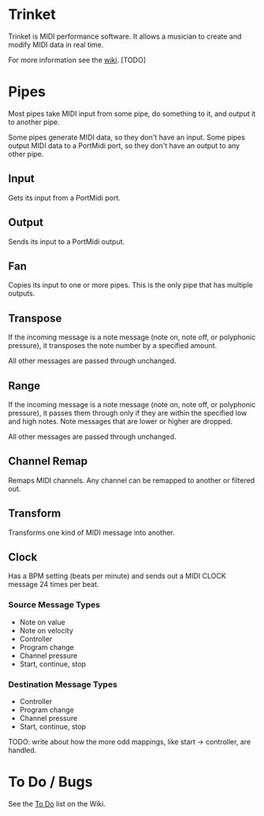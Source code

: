 # Trinket

Trinket is MIDI performance software. It allows a musician to create and
modify MIDI data in real time.

For more information see the [wiki](https://github.com/jimm/trinket/wiki). \[TODO\]

# Pipes

Most pipes take MIDI input from some pipe, do something to it, and output it
to another pipe.

Some pipes generate MIDI data, so they don't have an input. Some pipes
output MIDI data to a PortMidi port, so they don't have an output to any
other pipe.

## Input

Gets its input from a PortMidi port.

## Output

Sends its input to a PortMidi output.

## Fan

Copies its input to one or more pipes. This is the only pipe that has
multiple outputs.

## Transpose

If the incoming message is a note message (note on, note off, or polyphonic
pressure), it transposes the note number by a specified amount.

All other messages are passed through unchanged.

## Range

If the incoming message is a note message (note on, note off, or polyphonic
pressure), it passes them through only if they are within the specified low
and high notes. Note messages that are lower or higher are dropped.

All other messages are passed through unchanged.

## Channel Remap

Remaps MIDI channels. Any channel can be remapped to another or filtered
out.

## Transform

Transforms one kind of MIDI message into another.

## Clock

Has a BPM setting (beats per minute) and sends out a MIDI CLOCK message 24
times per beat.

### Source Message Types

- Note on value
- Note on velocity
- Controller
- Program change
- Channel pressure
- Start, continue, stop

### Destination Message Types

- Controller
- Program change
- Channel pressure
- Start, continue, stop

TODO: write about how the more odd mappings, like start -> controller, are handled.

# To Do / Bugs

See the [To Do](https://github.com/jimm/trinket/wiki/To-Do) list on the
Wiki.
